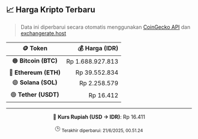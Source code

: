 

<!-- HARGA_KRIPTO -->
## 📈 Harga Kripto Terbaru

> Data ini diperbarui secara otomatis menggunakan [CoinGecko API](https://www.coingecko.com/) dan [exchangerate.host](https://exchangerate.host/)

<div align="center">

| 🪙 Token | 💰 Harga (IDR) |
|:------:|---------------:|
| 🟠 **Bitcoin (BTC)**   | Rp 1.688.927.813 |
| 🔵 **Ethereum (ETH)**  | Rp 39.552.834 |
| 🟣 **Solana (SOL)**    | Rp 2.258.579 |
| 🟢 **Tether (USDT)**   | Rp 16.412 |

---

💱 **Kurs Rupiah (USD → IDR)**: Rp 16.411

🕒 <sub>Terakhir diperbarui: 21/6/2025, 00.51.24</sub>

</div>
<!-- /HARGA_KRIPTO -->